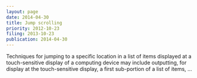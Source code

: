 ```yaml
---
layout: page
date: 2014-04-30
title: Jump scrolling
priority: 2012-10-23
filing: 2013-10-23
publication: 2014-04-30
---
```

Techniques for jumping to a specific location in a list of items displayed at a touch-sensitive display of a computing device may include outputting, for display at the touch-sensitive display, a first sub-portion of a list of items, …